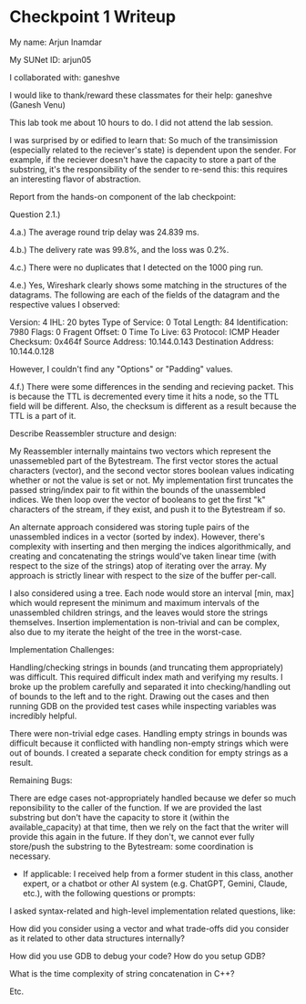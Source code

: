 Checkpoint 1 Writeup
====================

My name: Arjun Inamdar 

My SUNet ID: arjun05 

I collaborated with: ganeshve 

I would like to thank/reward these classmates for their help: ganeshve (Ganesh Venu) 

This lab took me about 10 hours to do. I did not attend the lab session.

I was surprised by or edified to learn that: So much of the transimission (especially 
related to the reciever's state) is dependent upon the sender. For example, if the
reciever doesn't have the capacity to store a part of the substring, it's the 
responsibility of the sender to re-send this: this requires an interesting 
flavor of abstraction. 

Report from the hands-on component of the lab checkpoint: 

Question 2.1.)

4.a.) The average round trip delay was 24.839 ms. 

4.b.) The delivery rate was 99.8%, and the loss was 0.2%. 

4.c.) There were no duplicates that I detected on the 1000 ping run.

4.e.) Yes, Wireshark clearly shows some matching in the structures of the datagrams. 
The following are each of the fields of the datagram and the respective values I
observed: 

Version: 4
IHL: 20 bytes
Type of Service: 0
Total Length: 84
Identification: 7980
Flags: 0
Fragent Offset: 0
Time To Live: 63
Protocol: ICMP
Header Checksum: 0x464f
Source Address: 10.144.0.143
Destination Address: 10.144.0.128

However, I couldn't find any "Options" or "Padding" values.

4.f.) There were some differences in the sending and recieving packet. This is because
the TTL is decremented every time it hits a node, so the TTL field will be different. Also, 
the checksum is different as a result because the TTL is a part of it. 

Describe Reassembler structure and design: 

My Reassembler internally maintains two vectors which represent the unassemebled
part of the Bytestream. The first vector stores the actual characters (vector<char>), 
and the second vector stores boolean values indicating whether or not the value is 
set or not. My implementation first truncates the passed string/index pair to fit 
within the bounds of the unassembled indices. We then loop over the vector of booleans
to get the first "k" characters of the stream, if they exist, and push it to the 
Bytestream if so. 

An alternate approach considered was storing tuple pairs of the unassembled indices in a
vector (sorted by index). However, there's complexity with inserting and then merging the
indices algorithmically, and creating and concatenating the strings would've taken linear time
(with respect to the size of the strings) atop of iterating over the array. My approach is strictly linear
with respect to the size of the buffer per-call.

I also considered using a tree. Each node would store an interval [min, max] which would represent
the minimum and maximum intervals of the unassembled children strings, and the leaves would store
the strings themselves. Insertion implementation is non-trivial and can be complex, also due to my
iterate the height of the tree in the worst-case.

Implementation Challenges:

Handling/checking strings in bounds (and truncating them appropriately) was difficult. This required 
difficult index math and verifying my results. I broke up the problem carefully and separated it into
checking/handling out of bounds to the left and to the right. Drawing out the cases and then running GDB
on the provided test cases while inspecting variables was incredibly helpful. 

There were non-trivial edge cases. Handling empty strings in bounds was difficult because it conflicted
with handling non-empty strings which were out of bounds. I created a separate check condition for 
empty strings as a result. 

Remaining Bugs:

There are edge cases not-appropriately handled because we defer so much reponsibility to the caller
of the function. If we are provided the last substring but don't have the capacity to store it (within 
the available_capacity) at that time, then we rely on the fact that the writer will provide this again
in the future. If they don't, we cannot ever fully store/push the substring to the Bytestream: some
coordination is necessary.


- If applicable: I received help from a former student in this class,
  another expert, or a chatbot or other AI system (e.g. ChatGPT,
  Gemini, Claude, etc.), with the following questions or prompts:

I asked syntax-related and high-level implementation related questions, 
like:

How did you consider using a vector and what trade-offs did you consider as it related to other
data structures internally? 

How did you use GDB to debug your code? How do you setup GDB? 

What is the time complexity of string concatenation in C++?

Etc.
